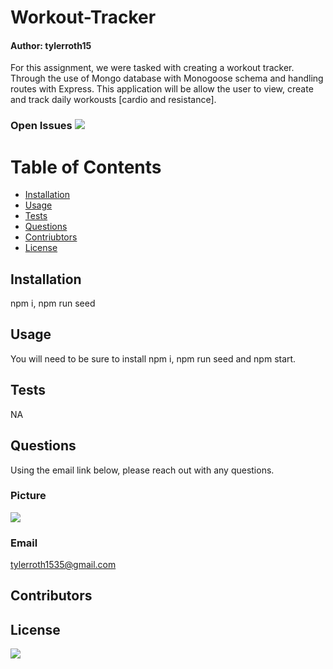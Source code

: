 
# Workout-Tracker
#### Author: tylerroth15

For this assignment, we were tasked with creating a workout tracker. Through the use of Mongo database with Monogoose schema and handling routes with Express. This application will be allow the user to view, create and track daily workousts [cardio and resistance]. 

### Open Issues <img src= "https://img.shields.io/github/issues/tylerroth15/Workout-Tracker">

# Table of Contents
* [Installation](#installation) 
* [Usage](#usage)
* [Tests](#tests)
* [Questions](#questions)
* [Contriubtors](#contributors)
* [License](#license)

## Installation

npm i, npm run seed

## Usage

You will need to be sure to install npm i, npm run seed and npm start. 

## Tests

NA

## Questions

Using the email link below, please reach out with any questions.

### Picture
<img src="https://avatars0.githubusercontent.com/u/59520608?v=4"> 

### Email

tylerroth1535@gmail.com

## Contributors


## License
<img src="https://img.shields.io/github/license/tylerroth15/Workout-Tracker">

